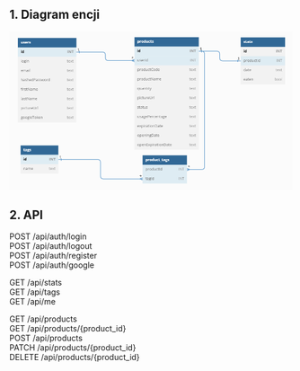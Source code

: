 ## 1. Diagram encji

![Alt diagram encji](./entity_diagram.png)

## 2. API

POST /api/auth/login  
POST /api/auth/logout  
POST /api/auth/register  
POST /api/auth/google

GET /api/stats  
GET /api/tags  
GET /api/me

GET /api/products  
GET /api/products/{product_id}  
POST /api/products  
PATCH /api/products/{product_id}  
DELETE /api/products/{product_id}

